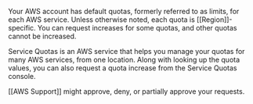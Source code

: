 Your AWS account has default quotas, formerly referred to as limits, for each AWS service. Unless otherwise noted, each quota is [[Region]]-specific. You can request increases for some quotas, and other quotas cannot be increased.

Service Quotas is an AWS service that helps you manage your quotas for many AWS services, from one location. Along with looking up the quota values, you can also request a quota increase from the Service Quotas console.

[[AWS Support]] might approve, deny, or partially approve your requests.